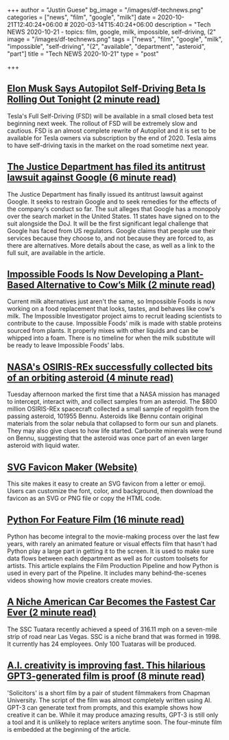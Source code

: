 +++
author = "Justin Guese"
bg_image = "/images/df-technews.png"
categories = ["news", "film", "google", "milk"]
date = 2020-10-21T12:40:24+06:00 # 2020-03-14T15:40:24+06:00
description = "Tech NEWS 2020-10-21 - topics: film, google, milk, impossible, self-driving, (2"
image = "/images/df-technews.png"
tags = ["news", "film", "google", "milk", "impossible", "self-driving", "(2", "available", "department", "asteroid", "part"]
title = "Tech NEWS 2020-10-21"
type = "post"

+++

## [Elon Musk Says Autopilot Self-Driving Beta Is Rolling Out Tonight (2 minute read)](https://www.caranddriver.com/news/a34347927/tesla-autopilot-fsd-self-driving-beta//1/010001754aa16238-ca50999f-4e32-4590-b039-0f12b2a0a7c8-000000/xzuU2mZosc54vwYOYUy9hPoW0TYTzpOd-Blh3rhOrKI=163)

Tesla's Full Self-Driving (FSD) will be available in a small closed beta test beginning next week. The rollout of FSD will be extremely slow and cautious. FSD is an almost complete rewrite of Autopilot and it is set to be available for Tesla owners via subscription by the end of 2020. Tesla aims to have self-driving taxis in the market on the road sometime next year.

## [The Justice Department has filed its antitrust lawsuit against Google (6 minute read)](https://techcrunch.com/2020/10/20/justice-department-will-reportedly-file-its-antitrust-lawsuit-against-google-today//1/010001754aa16238-ca50999f-4e32-4590-b039-0f12b2a0a7c8-000000/H4iUTndZh3vrg-KGtO1bcPSb3gCEfnBWIS-3LZeWmpM=163)

The Justice Department has finally issued its antitrust lawsuit against Google. It seeks to restrain Google and to seek remedies for the effects of the company's conduct so far. The suit alleges that Google has a monopoly over the search market in the United States. 11 states have signed on to the suit alongside the DoJ. It will be the first significant legal challenge that Google has faced from US regulators. Google claims that people use their services because they choose to, and not because they are forced to, as there are alternatives. More details about the case, as well as a link to the full suit, are available in the article.

## [Impossible Foods Is Now Developing a Plant-Based Alternative to Cow’s Milk (2 minute read)](https://gizmodo.com/impossible-foods-is-now-developing-a-plant-based-altern-1845425703/1/010001754aa16238-ca50999f-4e32-4590-b039-0f12b2a0a7c8-000000/ktE71hFucNWefhF0efe4WYO-GVyq5unujjqBP0I83MA=163)

Current milk alternatives just aren't the same, so Impossible Foods is now working on a food replacement that looks, tastes, and behaves like cow's milk. The Impossible Investigator project aims to recruit leading scientists to contribute to the cause. Impossible Foods' milk is made with stable proteins sourced from plants. It properly mixes with other liquids and can be whipped into a foam. There is no timeline for when the milk substitute will be ready to leave Impossible Foods' labs.

## [NASA's OSIRIS-REx successfully collected bits of an orbiting asteroid (4 minute read)](https://www.engadget.com/nasa-osiris-rex-bennu-sample-collection-221523176.html/1/010001754aa16238-ca50999f-4e32-4590-b039-0f12b2a0a7c8-000000/M3no07ewIlO17kwNmnVXsT4hPKfIhgNkdWFCv9rdu-U=163)

Tuesday afternoon marked the first time that a NASA mission has managed to intercept, interact with, and collect samples from an asteroid. The $800 million OSIRIS-REx spacecraft collected a small sample of regolith from the passing asteroid, 101955 Bennu. Asteroids like Bennu contain original materials from the solar nebula that collapsed to form our sun and planets. They may also give clues to how life started. Carbonite minerals were found on Bennu, suggesting that the asteroid was once part of an even larger asteroid with liquid water.

## [SVG Favicon Maker (Website)](https://formito.com/tools/favicon/1/010001754aa16238-ca50999f-4e32-4590-b039-0f12b2a0a7c8-000000/XivHSjMF0Ab0pWi_SYv69Yp-BNLVL4mEdARq6efexiI=163)

This site makes it easy to create an SVG favicon from a letter or emoji. Users can customize the font, color, and background, then download the favicon as an SVG or PNG file or copy the HTML code.

## [Python For Feature Film (16 minute read)](https://www.gfx.dev/python-for-feature-film/1/010001754aa16238-ca50999f-4e32-4590-b039-0f12b2a0a7c8-000000/jKA6ISiJEqH-doZs8Q5-sN3Rl-jZxL6Olq00hVh9uTg=163)

Python has become integral to the movie-making process over the last few years, with rarely an animated feature or visual effects film that hasn't had Python play a large part in getting it to the screen. It is used to make sure data flows between each department as well as for custom toolsets for artists. This article explains the Film Production Pipeline and how Python is used in every part of the Pipeline. It includes many behind-the-scenes videos showing how movie creators create movies.

## [A Niche American Car Becomes the Fastest Car Ever (2 minute read)](https://interestingengineering.com/a-niche-american-car-becomes-the-fastest-car-ever/1/010001754aa16238-ca50999f-4e32-4590-b039-0f12b2a0a7c8-000000/ho7HOUYd59H6p4D9WdqGPHhwqMZdYWCtznMY1KvfbQc=163)

The SSC Tuatara recently achieved a speed of 316.11 mph on a seven-mile strip of road near Las Vegas. SSC is a niche brand that was formed in 1998. It currently has 24 employees. Only 100 Tuataras will be produced.

## [A.I. creativity is improving fast. This hilarious GPT3-generated film is proof (8 minute read)](https://www.digitaltrends.com/features/solicitors-gpt3-future-of-filmmaking//1/010001754aa16238-ca50999f-4e32-4590-b039-0f12b2a0a7c8-000000/WJG_jshm5vJ-NAOauBIxeaHBunEGPa0gGb18XmqthTA=163)

'Solicitors' is a short film by a pair of student filmmakers from Chapman University. The script of the film was almost completely written using AI. GPT-3 can generate text from prompts, and this example shows how creative it can be. While it may produce amazing results, GPT-3 is still only a tool and it is unlikely to replace writers anytime soon. The four-minute film is embedded at the beginning of the article.

